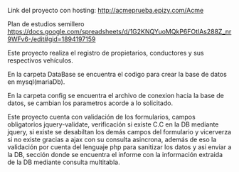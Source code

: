 Link del proyecto con hosting: http://acmeprueba.epizy.com/Acme

Plan de estudios semillero https://docs.google.com/spreadsheets/d/1G2KNQYuoMQkP6FOtlAs288Z_nr9WFv6-/edit#gid=1894197159

Este proyecto realiza el registro de propietarios, conductores y sus respectivos vehículos.

En la carpeta DataBase se encuentra el codigo para crear la base de datos en mysql(mariaDb).

En la carpeta config se encuentra el archivo de conexion hacia la base de datos, se cambian los parametros acorde a lo solicitado.

Este proyecto cuenta con validación de los formularios, campos obligatorios jquery-validate, verificación si existe C.C en la DB mediante jquery, si existe se desabiltan los demás campos del formulario y vicerverza si no existe gracias a ajax con su consulta asincrona, además de eso la validación por cuenta del lenguaje php para sanitizar los datos y asi enviar a la DB, sección donde se encuentra el informe con la información extraida de la DB mediante consulta multitabla.

